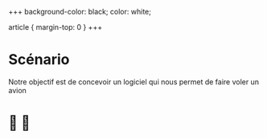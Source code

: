 +++
background-color: black;
color: white;  

article {
    margin-top: 0
}
+++
# Scénario

Notre objectif est de concevoir un logiciel qui nous permet de faire voler un avion

# 🛫 🛬